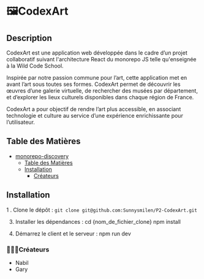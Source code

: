 # 🖼️CodexArt
## Description
CodexArt est une application web développée dans le cadre d’un projet collaboratif suivant l'architecture React du monorepo JS telle qu'enseignée à la Wild Code School. 

Inspirée par notre passion commune pour l’art, cette application met en avant l’art sous toutes ses formes. CodexArt permet de découvrir les œuvres d’une galerie virtuelle, de rechercher des musées par département, et d’explorer les lieux culturels disponibles dans chaque région de France.

CodexArt a pour objectif de rendre l’art plus accessible, en associant technologie et culture au service d’une expérience enrichissante pour l’utilisateur.


## Table des Matières

- [monorepo-discovery](#name)
  - [Table des Matières](#table-des-matières)
  - [Installation](#installation)
    - [Créateurs](#créateurs)

## Installation

1 . Clone le dépôt :
     ```
      git clone git@github.com:Sunnysmilen/P2-CodexArt.git
     ```
   
3. Installer les dépendances :
     cd {nom_de_fichier_clone}
     npm install

4. Démarrez le client et le serveur :
     npm run dev 


### 👨🏻‍🎨Créateurs
- Nabil
- Gary 


